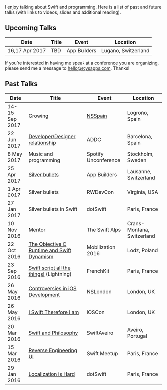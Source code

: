 I enjoy talking about Swift and programming. Here is a list of past and future talks (with links to videos, slides and additional reading). 

## Upcoming Talks

| Date        | Title | Event | Location |
| ----------- | ----- | ----- | -------- |
| 16,17 Apr 2017 | TBD | App Builders | Lugano, Switzerland |

If you’re interested in having me speak at a conference you are organizing, please send me a message to <hello@roysapps.com>. Thanks!

## Past Talks

| Date        | Title | Event | Location |
| ----------- | ----- | ----- | -------- |
| 14-15 Sep 2017 | Growing | [NSSpain](https://2017.nsspain.com) | Logroño, Spain |
| 22 Jun 2017 | [Developer/Designer relationship](https://www.youtube.com/watch?v=yPtsoKpVIo0) | ADDC | Barcelona, Spain |
| 8 May 2017 | Music and programming | Spotify Unconference | Stockholm, Sweden |
| 25 Apr 2017 | [Silver bullets](https://www.youtube.com/watch?v=zUABfqFOb2Q) | App Builders | Lausanne, Switzerland |
| 1 Apr 2017 | Silver bullets | RWDevCon | Virginia, USA |
| 27 Jan 2017 | Silver bullets in Swift | dotSwift | Paris, France |
| 10 Nov 2016 | Mentor | The Swift Alps | Crans-Montana, Switzerland |
| 22 Oct 2016 | [The Objective C Runtime and Swift Dynamism](https://www.youtube.com/watch?v=HNE4ukOYfy8) | Mobilization 2016 | Lodz, Poland |
| 23 Sep 2016 | [Swift script all the things!](https://www.youtube.com/watch?v=KnzWG0oRYGE) (Lightning) | FrenchKit | Paris, France |
| 26 May 2016 | [Controversies in iOS Development](https://github.com/marmelroy/Talks/tree/master/2016/NSLondon) | NSLondon | London, UK |
| 26 May 2016 | [I Swift Therefore I am](https://github.com/marmelroy/Talks/tree/master/2016/iOS%20Con) | iOSCon | London, UK |
| 20 Mar 2016 | [Swift and Philosophy](https://www.youtube.com/watch?v=DmznMIe9Vfc) | SwiftAveiro | Aveiro, Portugal |
| 15 Mar 2016 | [Reverse Engineering UI](https://github.com/marmelroy/Talks/tree/master/2016/ParisSwift) | Swift Meetup | Paris, France |
| 29 Jan 2016 | [Localization is Hard](https://github.com/marmelroy/Talks/tree/master/2016/DotSwift) | dotSwift | Paris, France |
